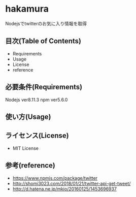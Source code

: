 # hakamura
Nodejsでtwitterのお気に入り情報を取得


## 目次(Table of Contents)
* Requirements
* Usage
* License
* reference

## 必要条件(Requirements)
Nodejs ver8.11.3
npm ver5.6.0

## 使い方(Usage)



## ライセンス(License)
* MIT License

## 参考(reference)
* https://www.npmjs.com/package/twitter
* http://shomi3023.com/2018/01/21/twitter-api-get-tweet/
* http://d.hatena.ne.jp/mkio/20160125/1453696937
